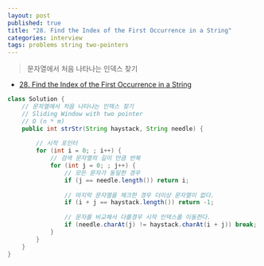 ```yaml
---
layout: post
published: true
title: "28. Find the Index of the First Occurrence in a String"
categories: interview
tags: problems string two-pointers
---
```


> 문자열에서 처음 나타나는 인덱스 찾기

- [28. Find the Index of the First Occurrence in a String](https://leetcode.com/problems/find-the-index-of-the-first-occurrence-in-a-string/)

```java
class Solution {
    // 문자열에서 처음 나타나는 인덱스 찾기
    // Sliding Window with two pointer
    // O (n * m)
    public int strStr(String haystack, String needle) {
        
        // 시작 포인터
        for (int i = 0; ; i++) {
            // 검색 문자열의 길이 만큼 반복
            for (int j = 0; ; j++) {
                // 모든 문자가 동일한 경우
                if (j == needle.length()) return i;
                
                // 마지막 문자열을 체크한 경우 더이상 문자열이 없다.
                if (i + j == haystack.length()) return -1;
                
                // 문자를 비교해서 다를경우 시작 인덱스를 이동한다. 
                if (needle.charAt(j) != haystack.charAt(i + j)) break;
            }
        }
    }
}
```
